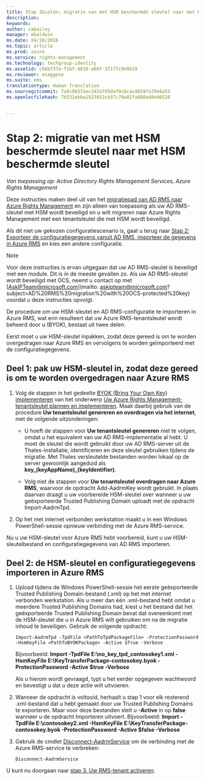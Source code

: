 ```yaml
---
title: Stap 2&colon; migratie van met HSM beschermde sleutel naar met HSM beschermde sleutel | Azure RMS
description: 
keywords: 
author: cabailey
manager: mbaldwin
ms.date: 04/28/2016
ms.topic: article
ms.prod: azure
ms.service: rights-management
ms.technology: techgroup-identity
ms.assetid: c5bbf37e-f1bf-4010-a60f-37177c9e9b39
ms.reviewer: esaggese
ms.suite: ems
translationtype: Human Translation
ms.sourcegitcommit: 7a9c8b531ec342e7d5daf0cbcacd6597a79e6a55
ms.openlocfilehash: 7b531ebba1923653cb37c70a02fa888a40e96528


---
```


# Stap 2: migratie van met HSM beschermde sleutel naar met HSM beschermde sleutel

*Van toepassing op: Active Directory Rights Management Services, Azure Rights Management*


Deze instructies maken deel uit van het [migratiepad van AD RMS naar Azure Rights Management](migrate-from-ad-rms-to-azure-rms.md) en zijn alleen van toepassing als uw AD RMS-sleutel met HSM wordt beveiligd en u wilt migreren naar Azure Rights Management met een tenantsleutel die met HSM wordt beveiligd. 

Als dit niet uw gekozen configuratiescenario is, gaat u terug naar [Stap 2: Exporteer de configuratiegegevens vanuit AD RMS, importeer de gegevens in Azure RMS](migrate-from-ad-rms-phase1.md#step-2-export-configuration-data-from-ad-rms-and-import-it-to-azure-rms) en kies een andere configuratie.

> [!NOTE]
> Voor deze instructies is ervan uitgegaan dat uw AD RMS-sleutel is beveiligd met een module. Dit is in de meeste gevallen zo. Als uw AD RMS-sleutel wordt beveiligd met OCS, neemt u contact op met [AskIPTeam@microsoft.com](mailto: askipteam@microsoft.com?subject=AD%20RMS%20migration%20with%20OCS-protected%20key) voordat u deze instructies opvolgt.

De procedure om uw HSM-sleutel en AD RMS-configuratie te importeren in Azure RMS, wat erin resulteert dat uw Azure RMS-tenantsleutel wordt beheerd door u (BYOK), bestaat uit twee delen.

Eerst moet u uw HSM-sleutel inpakken, zodat deze gereed is om te worden overgedragen naar Azure RMS en vervolgens te worden geïmporteerd met de configuratiegegevens.

## Deel 1: pak uw HSM-sleutel in, zodat deze gereed is om te worden overgedragen naar Azure RMS

1.  Volg de stappen in het gedeelte [BYOK (Bring Your Own Key) implementeren](plan-implement-tenant-key.md#implementing-your-azure-rights-management-tenant-key) van het onderwerp [Uw Azure Rights Management-tenantsleutel plannen en implementeren](plan-implement-tenant-key.md). Maak daarbij gebruik van de procedure **Uw tenantsleutel genereren en overdragen via het internet**, met de volgende uitzonderingen:

    -   U hoeft de stappen voor **Uw tenantsleutel genereren** niet te volgen, omdat u het equivalent van uw AD RMS-implementatie al hebt. U moet de sleutel die wordt gebruikt door uw AD RMS-server uit de Thales-installatie, identificeren en deze sleutel gebruiken tijdens de migratie. Met Thales versleutelde bestanden worden lokaal op de server gewoonlijk aangeduid als **key_(keyAppName)_(keyIdentifier)**.

    -   Volg niet de stappen voor **Uw tenantsleutel overdragen naar Azure RMS**, waarvoor de opdracht Add-AadrmKey wordt gebruikt.  In plaats daarvan draagt u uw voorbereide HSM-sleutel over wanneer u uw geëxporteerde Trusted Publishing Domain uploadt met de opdracht Import-AadrmTpd.

2.  Op het met internet verbonden werkstation maakt u in een Windows PowerShell-sessie opnieuw verbinding met de Azure RMS-service.

Nu u uw HSM-sleutel voor Azure RMS hebt voorbereid, kunt u uw HSM-sleutelbestand en configuratiegegevens van AD RMS importeren.

## Deel 2: de HSM-sleutel en configuratiegegevens importeren in Azure RMS

1.  Upload tijdens de Windows PowerShell-sessie het eerste geëxporteerde Trusted Publishing Domain-bestand (.xml) op het met internet verbonden werkstation. Als u meer dan één .xml-bestand hebt omdat u meerdere Trusted Publishing Domains had, kiest u het bestand dat het geëxporteerde Trusted Publishing Domain bevat dat overeenkomt met de HSM-sleutel die u in Azure RMS wilt gebruiken om na de migratie inhoud te beveiligen. Gebruik de volgende opdracht:

    ```
    Import-AadrmTpd -TpdFile <PathToTpdPackageFile> -ProtectionPassword -HsmKeyFile <PathToBYOKPackage> -Active $True -Verbose
    ```
    Bijvoorbeeld: **Import -TpdFile E:\no_key_tpd_contosokey1.xml -HsmKeyFile E:\KeyTransferPackage-contosokey.byok -ProtectionPassword -Active $true -Verbose**

    Als u hierom wordt gevraagd, typt u het eerder opgegeven wachtwoord en bevestigt u dat u deze actie wilt uitvoeren.

2.  Wanneer de opdracht is voltooid, herhaalt u stap 1 voor elk resterend .xml-bestand dat u hebt gemaakt door uw Trusted Publishing Domains te exporteren. Maar voor deze bestanden stelt u **-Active** in op **false** wanneer u de opdracht Importeren uitvoert.  Bijvoorbeeld: **Import -TpdFile E:\contosokey2.xml -HsmKeyFile E:\KeyTransferPackage-contosokey.byok -ProtectionPassword -Active $false -Verbose**

3.  Gebruik de cmdlet [Disconnect-AadrmService](http://msdn.microsoft.com/library/windowsazure/dn629416.aspx) om de verbinding met de Azure RMS-service te verbreken:

    ```
    Disconnect-AadrmService
    ```

U kunt nu doorgaan naar [stap 3. Uw RMS-tenant activeren](migrate-from-ad-rms-phase1.md#step-3-activate-your-rms-tenant).




<!--HONumber=Jun16_HO4-->


